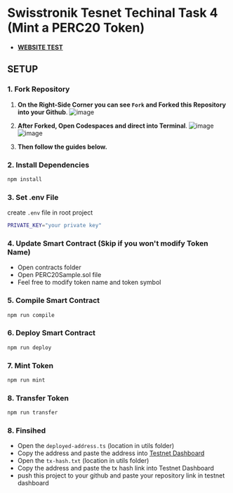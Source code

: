 # Swisstronik Tesnet Techinal Task 4 (Mint a PERC20 Token)

  - **[WEBSITE TEST](https://www.swisstronik.com/testnet2/dashboard)** 

## SETUP

### 1. Fork Repository

1. **On the Right-Side Corner you can see `Fork` and Forked this Repository into your Github**.
![image](https://github.com/user-attachments/assets/efaa9471-9ea6-46e9-9eda-2e837792b082)

2. **After Forked, Open Codespaces and direct into Terminal**.
![image](https://github.com/user-attachments/assets/e2139d32-ab86-4b16-be49-c6f85b0f91d5)
![image](https://github.com/user-attachments/assets/72508f17-cbf5-43e8-b2cb-60334c87542a)

3. **Then follow the guides below.**

### 2. Install Dependencies

```bash
npm install
```

### 3. Set .env File

create `.env` file in root project

```bash
PRIVATE_KEY="your private key"
```

### 4. Update Smart Contract (Skip if you won't modify Token Name)

- Open contracts folder
- Open PERC20Sample.sol file
- Feel free to modify token name and token symbol

### 5. Compile Smart Contract

```bash
npm run compile
```

### 6. Deploy Smart Contract

```bash
npm run deploy
```

### 7. Mint Token

```bash
npm run mint
```

### 8. Transfer Token

```bash
npm run transfer
```

### 8. Finsihed

- Open the `deployed-address.ts` (location in utils folder)
- Copy the address and paste the address into [Testnet Dashboard](https://www.swisstronik.com/testnet2/dashboard)
- Open the `tx-hash.txt` (location in utils folder)
- Copy the address and paste the tx hash link into Testnet Dashboard
- push this project to your github and paste your repository link in testnet dashboard
